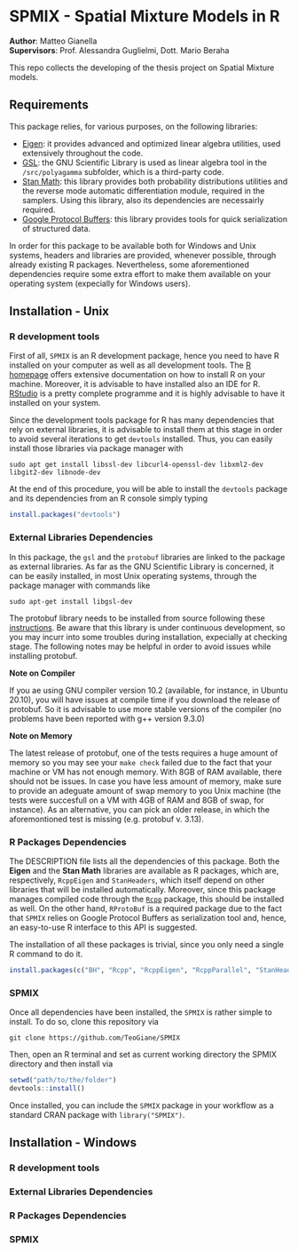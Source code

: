 # SPMIX - Spatial Mixture Models in R
<strong>Author</strong>: Matteo Gianella <br>
<strong>Supervisors</strong>: Prof. Alessandra Guglielmi, Dott. Mario Beraha

This repo collects the developing of the thesis project on Spatial Mixture models.

## Requirements
This package relies, for various purposes, on the following libraries:
<par>
* [Eigen](http://eigen.tuxfamily.org/index.php?title=Main_Page): it provides advanced and optimized linear algebra utilities, used extensively throughout the code.
* [GSL](https://www.gnu.org/software/gsl/): the GNU Scientific Library is used as linear algebra tool in the <code>/src/polyagamma</code> subfolder, which is a third-party code.
* [Stan Math](https://mc-stan.org/math/): this library provides both probability distributions utilities and the reverse mode automatic differentiation module, required in the samplers. Using this library, also its dependencies are necessairly required.
* [Google Protocol Buffers](https://developers.google.com/protocol-buffers): this library provides tools for quick serialization of structured data.

In order for this package to be available both for Windows and Unix systems, headers and libraries are provided, whenever possible, through already existing R packages. Nevertheless, some aforementioned dependencies require some extra effort to make them available on your operating system (expecially for Windows users).

## Installation - Unix
### R development tools
First of all, <code>SPMIX</code> is an R development package, hence you need to have R installed on your computer as well as all development tools. The [R homepage](https://www.r-project.org/) offers extensive documentation on how to install R on your machine. Moreover, it is advisable to have installed also an IDE for R. [RStudio](https://rstudio.com/) is a pretty complete programme and it is highly advisable to have it installed on your system.

Since the development tools package for R has many dependencies that rely on external libraries, it is advisable to install them at this stage in order to avoid several iterations to get <code>devtools</code> installed. Thus, you can easily install those libraries via package manager with
```shell
sudo apt get install libssl-dev libcurl4-openssl-dev libxml2-dev libgit2-dev libnode-dev
```
At the end of this procedure, you will be able to install the <code>devtools</code> package and its dependencies from an R console simply typing
```r
install.packages("devtools")
```
### External Libraries Dependencies
In this package, the <code>gsl</code> and the <code>protobuf</code> libraries are linked to the package as external libraries. As far as the GNU Scientific Library is concerned, it can be easily installed, in most Unix operating systems, through the package manager with commands like
```shell
sudo apt-get install libgsl-dev
```
The protobuf library needs to be installed from source following these [instructions](https://github.com/protocolbuffers/protobuf/blob/master/src/README.md).
Be aware that this library is under continuous development, so you may incurr into some troubles during installation, expecially at checking stage. The following notes may be helpful in order to avoid issues while installing protobuf.

**Note on Compiler**

If you ae using GNU compiler version 10.2 (available, for instance, in Ubuntu 20.10), you will have issues at compile time if you download the release of protobuf. So it is advisable to use more stable versions of the compiler (no problems have been reported with g++ version 9.3.0)

**Note on Memory**

The latest release of protobuf, one of the tests requires a huge amount of memory so you may see your <code>make check</code> failed due to the fact that your machine or VM has not enough memory. With 8GB of RAM available, there should not be issues. In case you have less amount of memory, make sure to provide an adeguate amount of swap memory to you Unix machine (the tests were succesfull on a VM with 4GB of RAM and 8GB of swap, for instance). As an alternative, you can pick an older release, in which the aforemontioned test is missing (e.g. protobuf v. 3.13).

### R Packages Dependencies
The DESCRIPTION file lists all the dependencies of this package. Both the <strong>Eigen</strong> and the <strong>Stan Math</strong> libraries are available as R packages, which are, respectively, <code>RcppEigen</code> and <code>StanHeaders</code>, which itself depend on other libraries that will be installed automatically. Moreover, since this package manages compiled code through the <code>[Rcpp](http://www.rcpp.org/)</code> package, this should be installed as well. On the other hand, <code>RProtoBuf</code> is a required package due to the fact that <code>SPMIX</code> relies on Google Protocol Buffers as serialization tool and, hence, an easy-to-use R interface to this API is suggested.

The installation of all these packages is trivial, since you only need a single R command to do it.
```r
install.packages(c("BH", "Rcpp", "RcppEigen", "RcppParallel", "StanHeaders", "RProtoBuf"))
```

### SPMIX
Once all dependencies have been installed, the <code>SPMIX</code> is rather simple to install. To do so, clone this repository via
```shell
git clone https://github.com/TeoGiane/SPMIX
```
Then, open an R terminal and set as current working directory the SPMIX directory and then install via
```r
setwd("path/to/the/folder")
devtools::install()
```
Once installed, you can include the <code>SPMIX</code> package in your workflow as a standard CRAN package with <code>library("SPMIX")</code>.

## Installation - Windows
### R development tools
### External Libraries Dependencies
### R Packages Dependencies
### SPMIX

<!---
## Required R Packages
The DESCRIPTION file lists all the dependencies of this package. Opening an R terminal, these can be easily installed via
```r
install.packages(c("BH", "Rcpp", "RcppEigen", "RcppParallel", "StanHeaders", "RProtoBuf"))
```
Since this is a developing package, be sure that the development tools for R are installed. If only R is installed, in Linux you can quickly install them via terminal typing:
```shell
sudo apt install r-base-dev
```
## Required Libraries
At this stage, the package requires GSL and Google Protocol Buffers Libraries.

## Installation for Unix Systems
First of all, install the <code>devtools</code> package in R. To install the package, clone this repo, open an R terminal, set the repo directory as working directory via <code>setwd("path/to/the/folder")</code> and then type:
```r
devtools::install()
```
As an alternative, you can download this repo as a tar.gz archive, open a Terminal in the folder where the archive is stored and then type:
```shell
R CMD INSTALL SPMIX-master.tar.gz
```
-->
